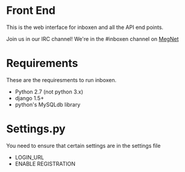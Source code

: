 Front End
==========
This is the web interface for inboxen and all the API end points. 

Join us in our IRC channel! We're in the #inboxen channel on [MegNet](https://www.megworld.co.uk/irc/)

Requirements
============
These are the requiresments to run inboxen.

- Python 2.7 (not python 3.x)
- django 1.5+
- python's MySQLdb library

Settings.py
===========
You need to ensure that certain settings are in the settings file

- LOGIN_URL
- ENABLE REGISTRATION 

